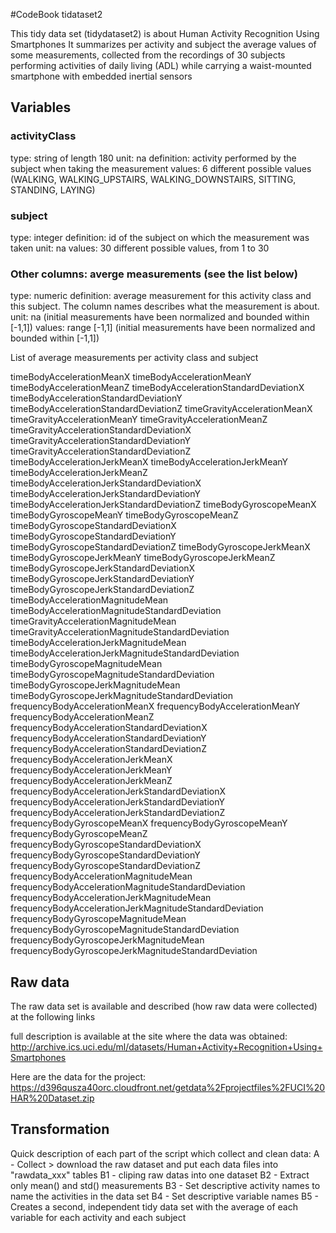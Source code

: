 #CodeBook tidataset2

This tidy data set (tidydataset2) is about Human Activity Recognition Using Smartphones
It summarizes per activity and subject the average values of some measurements, collected
from the recordings of 30 subjects performing activities of daily living (ADL)
while carrying a waist-mounted smartphone with embedded inertial sensors


## Variables

### activityClass
type: string of length 180
unit: na
definition: activity performed by the subject when taking the measurement
values: 6 different possible values (WALKING, WALKING_UPSTAIRS, WALKING_DOWNSTAIRS, SITTING, STANDING, LAYING)

### subject
type: integer
definition: id of the subject on which the measurement was taken
unit: na
values: 30 different possible values, from 1 to 30

### Other columns: averge measurements (see the list below)
type: numeric
definition: average measurement for this activity class and this subject. The column names describes what the measurement is about.
unit: na (initial measurements have been normalized and bounded within [-1,1])
values: range [-1,1] (initial measurements have been normalized and bounded within [-1,1])


List of average measurements per activity class and subject

timeBodyAccelerationMeanX
timeBodyAccelerationMeanY
timeBodyAccelerationMeanZ
timeBodyAccelerationStandardDeviationX
timeBodyAccelerationStandardDeviationY
timeBodyAccelerationStandardDeviationZ
timeGravityAccelerationMeanX
timeGravityAccelerationMeanY
timeGravityAccelerationMeanZ
timeGravityAccelerationStandardDeviationX
timeGravityAccelerationStandardDeviationY
timeGravityAccelerationStandardDeviationZ
timeBodyAccelerationJerkMeanX
timeBodyAccelerationJerkMeanY
timeBodyAccelerationJerkMeanZ
timeBodyAccelerationJerkStandardDeviationX
timeBodyAccelerationJerkStandardDeviationY
timeBodyAccelerationJerkStandardDeviationZ
timeBodyGyroscopeMeanX
timeBodyGyroscopeMeanY
timeBodyGyroscopeMeanZ
timeBodyGyroscopeStandardDeviationX
timeBodyGyroscopeStandardDeviationY
timeBodyGyroscopeStandardDeviationZ
timeBodyGyroscopeJerkMeanX
timeBodyGyroscopeJerkMeanY
timeBodyGyroscopeJerkMeanZ
timeBodyGyroscopeJerkStandardDeviationX
timeBodyGyroscopeJerkStandardDeviationY
timeBodyGyroscopeJerkStandardDeviationZ
timeBodyAccelerationMagnitudeMean
timeBodyAccelerationMagnitudeStandardDeviation
timeGravityAccelerationMagnitudeMean
timeGravityAccelerationMagnitudeStandardDeviation
timeBodyAccelerationJerkMagnitudeMean
timeBodyAccelerationJerkMagnitudeStandardDeviation
timeBodyGyroscopeMagnitudeMean
timeBodyGyroscopeMagnitudeStandardDeviation
timeBodyGyroscopeJerkMagnitudeMean
timeBodyGyroscopeJerkMagnitudeStandardDeviation
frequencyBodyAccelerationMeanX
frequencyBodyAccelerationMeanY
frequencyBodyAccelerationMeanZ
frequencyBodyAccelerationStandardDeviationX
frequencyBodyAccelerationStandardDeviationY
frequencyBodyAccelerationStandardDeviationZ
frequencyBodyAccelerationJerkMeanX
frequencyBodyAccelerationJerkMeanY
frequencyBodyAccelerationJerkMeanZ
frequencyBodyAccelerationJerkStandardDeviationX
frequencyBodyAccelerationJerkStandardDeviationY
frequencyBodyAccelerationJerkStandardDeviationZ
frequencyBodyGyroscopeMeanX
frequencyBodyGyroscopeMeanY
frequencyBodyGyroscopeMeanZ
frequencyBodyGyroscopeStandardDeviationX
frequencyBodyGyroscopeStandardDeviationY
frequencyBodyGyroscopeStandardDeviationZ
frequencyBodyAccelerationMagnitudeMean
frequencyBodyAccelerationMagnitudeStandardDeviation
frequencyBodyAccelerationJerkMagnitudeMean
frequencyBodyAccelerationJerkMagnitudeStandardDeviation
frequencyBodyGyroscopeMagnitudeMean
frequencyBodyGyroscopeMagnitudeStandardDeviation
frequencyBodyGyroscopeJerkMagnitudeMean
frequencyBodyGyroscopeJerkMagnitudeStandardDeviation
 

## Raw data

The raw data set is available and described (how raw data were collected) at the following links

full description is available at the site where the data was obtained: 
http://archive.ics.uci.edu/ml/datasets/Human+Activity+Recognition+Using+Smartphones 

Here are the data for the project: 
https://d396qusza40orc.cloudfront.net/getdata%2Fprojectfiles%2FUCI%20HAR%20Dataset.zip 


## Transformation
 
Quick description of each part of the script which collect and clean data:
A  - Collect > download the raw dataset and put each data files into "rawdata_xxx" tables
B1 - cliping raw datas into one dataset
B2 - Extract only mean() and std() measurements
B3 - Set descriptive activity names to name the activities in the data set
B4 - Set descriptive variable names
B5 - Creates a second, independent tidy data set with the average of each variable for each activity and each subject